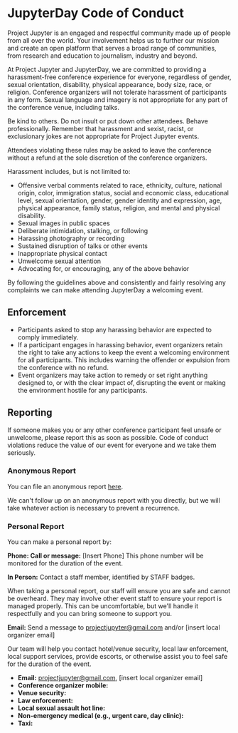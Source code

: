 # JupyterDay Code of Conduct

Project Jupyter is an engaged and respectful community made up of people from
all over the world. Your involvement helps us to further our mission and
create an open platform that serves a broad range of communities, from
research and education to journalism, industry and beyond.

At Project Jupyter and JupyterDay, we are committed to providing a
harassment-free conference experience for everyone, regardless of gender,
sexual orientation, disability, physical appearance, body size, race, or
religion. Conference organizers will not tolerate harassment of participants
in any form. Sexual language and imagery is not appropriate for any part of
the conference venue, including talks.

Be kind to others. Do not insult or put down other attendees. Behave
professionally. Remember that harassment and sexist, racist, or
exclusionary jokes are not appropriate for Project Jupyter events.

Attendees violating these rules may be asked to leave the conference without
a refund at the sole discretion of the conference organizers.

Harassment includes, but is not limited to:
* Offensive verbal comments related to race, ethnicity, culture, national
  origin, color, immigration status, social and economic class, educational
  level, sexual orientation, gender, gender identity and expression, age,
  physical appearance, family status, religion, and mental
  and physical disability.
* Sexual images in public spaces
* Deliberate intimidation, stalking, or following
* Harassing photography or recording
* Sustained disruption of talks or other events
* Inappropriate physical contact
* Unwelcome sexual attention
* Advocating for, or encouraging, any of the above behavior

By following the guidelines above and consistently and fairly resolving
any complaints we can make attending JupyterDay a welcoming event.

## Enforcement
* Participants asked to stop any harassing behavior are expected to comply
  immediately.
* If a participant engages in harassing behavior, event organizers retain
  the right to take any actions to keep the event a welcoming environment
  for all participants. This includes warning the offender or expulsion
  from the conference with no refund.
* Event organizers may take action to remedy or set right anything designed
  to, or with the clear impact of, disrupting the event or making the
  environment hostile for any participants.

## Reporting
If someone makes you or any other conference participant feel unsafe or
unwelcome, please report this as soon as possible. Code of conduct
violations reduce the value of our event for everyone and we take them seriously.

### Anonymous Report
You can file an anonymous report [here](https://forms.gle/gRMQc9G4hejqoqgC8).

We can't follow up on an anonymous report with you directly, but we will take
whatever action is necessary to prevent a recurrence.

### Personal Report
You can make a personal report by:

**Phone: Call or message:** [Insert Phone] This phone number will be monitored 
for the duration of the event.

**In Person:** Contact a staff member, identified by STAFF badges.

When taking a personal report, our staff will ensure you are safe and cannot
be overheard. They may involve other event staff to ensure your report is
managed properly. This can be uncomfortable, but we'll handle it respectfully
and you can bring someone to support you.

**Email:** Send a message to projectjupyter@gmail.com and/or [insert local organizer email]

Our team will help you contact hotel/venue security, local law enforcement,
local support services, provide escorts, or otherwise assist you to feel safe
for the duration of the event.

- **Email:** projectjupyter@gmail.com, [insert local organizer email]
- **Conference organizer mobile:**
- **Venue security:**
- **Law enforcement:**
- **Local sexual assault hot line:**
- **Non-emergency medical (e.g., urgent care, day clinic):**
- **Taxi:**
